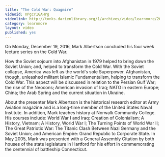 ```yaml
---
title: "The Cold War: Quagmire"
videoid: nPgcY1GAHrg
videolink: http://tonks.darienlibrary.org/1/archives/video/learnmore/20161219_cold_war_quagmire.mov
category: learnmore
layout: video
published: yes
---
```


On Monday, December 19, 2016, Mark Albertson concluded his four week lecture series on the Cold War.

How the Soviet sojourn into Afghanistan in 1979 helped to bring down the Soviet Union; and, helped to transform the Cold War. With the Soviet collapse, America was left as the world's sole Superpower. Afghanistan, though, unleashed militant Islamic Fundamentalism, helping to transform the Cold War. This aspect will be discussed in relation to the Persian Gulf War; the rise of the Neocons; American invasion of Iraq; NATO in eastern Europe; China; the Arab Spring and the current situation in Ukraine.

About the presenter
Mark Albertson is the historical research editor at Army Aviation magazine and is a long-time member of the United States Naval Institute. In addition, Mark teaches history at Norwalk Community College. His courses include: World War I and Iraq: Creation of Colonialism; A History, Vietnam; A History, World War I; The Turning Points of World War II; The Great Patriotic War: The Titanic Clash Between Nazi Germany and the Soviet Union; and American Empire: Grand Republic to Corporate State. In May 2005, Mark was presented with a General Assembly Citation by both houses of the state legislature in Hartford for his effort in commemorating the centennial of battleship Connecticut.